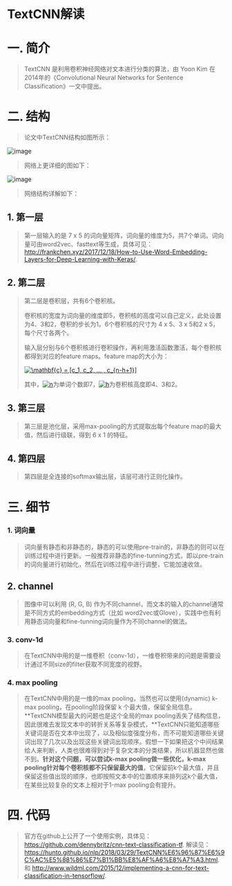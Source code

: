 TextCNN解读
===========

# 一. 简介

> TextCNN 是利用卷积神经网络对文本进行分类的算法，由 Yoon Kim 在2014年的《Convolutional Neural Networks for Sentence Classification》一文中提出。

# 二. 结构

> 论文中TextCNN结构如图所示：

![image](https://github.com/ShaoQiBNU/TextCNN/blob/master/image/1.png)

> 网络上更详细的图如下：

![image](https://github.com/ShaoQiBNU/TextCNN/blob/master/image/2.png)

> 网络结构详解如下：

## 1. 第一层

> 第一层输入的是 7 x 5 的词向量矩阵，词向量的维度为5，共7个单词。词向量可由word2vec、fasttext等生成，具体可见： http://frankchen.xyz/2017/12/18/How-to-Use-Word-Embedding-Layers-for-Deep-Learning-with-Keras/.

## 2. 第二层

> 第二层是卷积层，共有6个卷积核。
>
> 卷积核的宽度为词向量的维度即5，卷积核的高度可以自己定义，此处设置为4、3和2，卷积的步长为1。6个卷积核的尺寸为 4 x 5、3 x 5和2 x 5，每个尺寸各两个。
>
> 输入层分别与6个卷积核进行卷积操作，再利用激活函数激活，每个卷积核都得到对应的feature maps。feature map的大小为：
>
> <a href="https://www.codecogs.com/eqnedit.php?latex=\mathbf{c}&space;=&space;[c_1,&space;c_2,&space;...&space;,&space;c_{n-h&plus;1}]" target="_blank"><img src="https://latex.codecogs.com/svg.latex?\mathbf{c}&space;=&space;[c_1,&space;c_2,&space;...&space;,&space;c_{n-h&plus;1}]" title="\mathbf{c} = [c_1, c_2, ... , c_{n-h+1}]" /></a>
>
> 其中，<a href="https://www.codecogs.com/eqnedit.php?latex=n" target="_blank"><img src="https://latex.codecogs.com/svg.latex?n" title="n" /></a>为单词个数即7，<a href="https://www.codecogs.com/eqnedit.php?latex=h" target="_blank"><img src="https://latex.codecogs.com/svg.latex?h" title="h" /></a>为卷积核高度即4、3和2。

## 3. 第三层

> 第三层是池化层，采用max-pooling的方式提取出每个feature map的最大值，然后进行级联，得到 6 x 1 的特征。

## 4. 第四层

> 第四层是全连接的softmax输出层，该层可进行正则化操作。

# 三. 细节

### 1. 词向量

> 词向量有静态和非静态的，静态的可以使用pre-train的，非静态的则可以在训练过程中进行更新。一般推荐非静态的fine-tunning方式，即以pre-train的词向量进行初始化，然后在训练过程中进行调整，它能加速收敛。

## 2. channel

> 图像中可以利用 (R, G, B) 作为不同channel，而文本的输入的channel通常是不同方式的embedding方式（比如 word2vec或Glove），实践中也有利用静态词向量和fine-tunning词向量作为不同channel的做法。

### 3. conv-1d

> 在TextCNN中用的是一维卷积（conv-1d），一维卷积带来的问题是需要设计通过不同size的filter获取不同宽度的视野。

### 4. max pooling

> 在TextCNN中用的是一维的max pooling，当然也可以使用(dynamic) k-max pooling，在pooling阶段保留 k 个最大值，保留全局信息。**TextCNN模型最大的问题也是这个全局的max pooling丢失了结构信息，因此很难去发现文本中的转折关系等复杂模式，**TextCNN只能知道哪些关键词是否在文本中出现了，以及相似度强度分布，而不可能知道哪些关键词出现了几次以及出现这些关键词出现顺序。假想一下如果把这个中间结果给人来判断，人类也很难得到对于复杂文本的分类结果，所以机器显然也做不到。**针对这个问题，可以尝试k-max pooling做一些优化，k-max pooling针对每个卷积核都不只保留最大的值**，它保留前k个最大值，并且保留这些值出现的顺序，也即按照文本中的位置顺序来排列这k个最大值，在某些比较复杂的文本上相对于1-max pooling会有提升。

# 四. 代码

> 官方在github上公开了一个使用实例，具体见：https://github.com/dennybritz/cnn-text-classification-tf. 解读见：https://hunto.github.io/nlp/2018/03/29/TextCNN%E6%96%87%E6%9C%AC%E5%88%86%E7%B1%BB%E8%AF%A6%E8%A7%A3.html. 和 http://www.wildml.com/2015/12/implementing-a-cnn-for-text-classification-in-tensorflow/.



